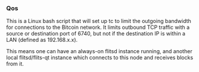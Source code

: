 ### Qos ###

This is a Linux bash script that will set up tc to limit the outgoing bandwidth for connections to the Bitcoin network. It limits outbound TCP traffic with a source or destination port of 6740, but not if the destination IP is within a LAN (defined as 192.168.x.x).

This means one can have an always-on flitsd instance running, and another local flitsd/flits-qt instance which connects to this node and receives blocks from it.
